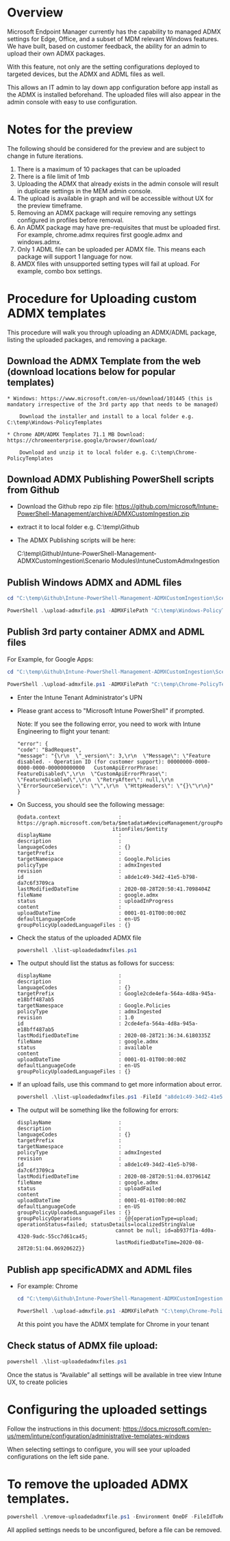 
# Overview 
Microsoft Endpoint Manager currently has the capability to managed ADMX settings for Edge, Office, and a subset of MDM relevant Windows features. We have built, based on customer feedback, the ability for an admin to upload their own ADMX packages. 

With this feature, not only are the setting configurations deployed to targeted devices, but the ADMX and ADML files as well. 

This allows an IT admin to lay down app configuration before app install as the ADMX is installed beforehand. The uploaded files will also appear in the admin console with easy to use configuration.


# Notes for the preview 
The following should be considered for the preview and are subject to change in future iterations.
1.  There is a maximum of 10 packages that can be uploaded
2.  There is a file limit of 1mb
3.  Uploading the ADMX that already exists in the admin console will result in duplicate settings in the MEM admin console.
4.  The upload is available in graph and will be accessible without UX for the preview timeframe.
5.  Removing an ADMX package will require removing any settings configured in profiles before removal.
6.  An ADMX package may have pre-requisites that must be uploaded first. For example, chrome.admx requires first google.admx and windows.admx.
7.  Only 1 ADML file can be uploaded per ADMX file. This means each package will support 1 language for now.
8.  AMDX files with unsupported setting types will fail at upload. For example, combo box settings.

# Procedure for Uploading custom ADMX templates
This procedure will walk you through uploading an ADMX/ADML package, listing the uploaded packages, and removing a package.
## Download the ADMX Template from the web (download locations below for popular templates)
    * Windows: https://www.microsoft.com/en-us/download/101445 (this is mandatory irrespective of the 3rd party app that needs to be managed)
        
        Download the installer and install to a local folder e.g. C:\temp\Windows-PolicyTemplates

    * Chrome ADM/ADMX Templates 71.1 MB Download: https://chromeenterprise.google/browser/download/ 
    
        Download and unzip it to local folder e.g. C:\temp\Chrome-PolicyTemplates

## Download ADMX Publishing PowerShell scripts from Github 
* Download the Github repo zip file: https://github.com/microsoft/Intune-PowerShell-Management/archive/ADMXCustomIngestion.zip 
* extract it to local folder e.g. C:\temp\Github
* The ADMX Publishing scripts will be here: 
            
    C:\temp\Github\Intune-PowerShell-Management-ADMXCustomIngestion\Scenario Modules\IntuneCustomAdmxIngestion

## Publish Windows ADMX and ADML files

```PowerShell
cd "C:\temp\Github\Intune-PowerShell-Management-ADMXCustomIngestion\Scenario Modules\IntuneCustomAdmxIngestion"

PowerShell .\upload-admxfile.ps1 -ADMXFilePath "C:\temp\Windows-PolicyTemplates\windows.admx" -ADMLFilePath "C:\temp\Windows-PolicyTemplates\en-US\windows.adml"
```

## Publish 3rd party container ADMX and ADML files
For Example, for Google Apps:
```PowerShell
cd "C:\temp\Github\Intune-PowerShell-Management-ADMXCustomIngestion\Scenario Modules\IntuneCustomAdmxIngestion"

PowerShell .\upload-admxfile.ps1 -ADMXFilePath "C:\temp\Chrome-PolicyTemplates\windows\admx\google.admx" -ADMLFilePath "C:\temp\Chrome-PolicyTemplates\windows\admx\en-US\google.adml"
```
    
* Enter the Intune Tenant Administrator's UPN
* Please grant access to "Microsoft Intune PowerShell" if prompted.

     Note: If you see the following error, you need to work with Intune Engineering to flight your tenant:
    ``` Code
    "error": {
    "code": "BadRequest",
    "message": "{\r\n  \"_version\": 3,\r\n  \"Message\": \"Feature disabled. - Operation ID (for customer support): 00000000-0000-0000-0000-000000000000   CustomApiErrorPhrase: FeatureDisabled\",\r\n  \"CustomApiErrorPhrase\": \"FeatureDisabled\",\r\n  \"RetryAfter\": null,\r\n  \"ErrorSourceService\": \"\",\r\n  \"HttpHeaders\": \"{}\"\r\n}"
    }
    ```
* On Success, you should see the following message:
    ``` Code
    @odata.context                   : https://graph.microsoft.com/beta/$metadata#deviceManagement/groupPolicyUploadedDefin
                                   itionFiles/$entity
    displayName                      :
    description                      :
    languageCodes                    : {}
    targetPrefix                     :
    targetNamespace                  : Google.Policies
    policyType                       : admxIngested
    revision                         :
    id                               : a8de1c49-34d2-41e5-b798-da7c6f3709ca
    lastModifiedDateTime             : 2020-08-28T20:50:41.7098404Z
    fileName                         : google.admx
    status                           : uploadInProgress
    content                          :
    uploadDateTime                   : 0001-01-01T00:00:00Z
    defaultLanguageCode              : en-US
    groupPolicyUploadedLanguageFiles : {}
    ```
* Check the status of the uploaded ADMX file
    ``` PowerShell
    powershell .\list-uploadedadmxfiles.ps1 
    ```
    
* The output should list the status as follows for success:
    ``` Code
    displayName                      :
    description                      :
    languageCodes                    : {}
    targetPrefix                     : Google2cde4efa-564a-4d8a-945a-e18bff487ab5
    targetNamespace                  : Google.Policies
    policyType                       : admxIngested
    revision                         : 1.0
    id                               : 2cde4efa-564a-4d8a-945a-e18bff487ab5
    lastModifiedDateTime             : 2020-08-28T21:36:34.6180335Z
    fileName                         : google.admx
    status                           : available
    content                          :
    uploadDateTime                   : 0001-01-01T00:00:00Z
    defaultLanguageCode              : en-US
    groupPolicyUploadedLanguageFiles : {}
    ```        
    
* If an upload fails, use this command to get more information about error.
    ``` PowerShell
    powershell .\list-uploadedadmxfiles.ps1 -FileId "a8de1c49-34d2-41e5-b798-da7c6f3709ca" 
    ```

* The output will be something like the following for errors:
    ``` Code
    displayName                      :
    description                      :
    languageCodes                    : {}
    targetPrefix                     :
    targetNamespace                  :
    policyType                       : admxIngested
    revision                         :
    id                               : a8de1c49-34d2-41e5-b798-da7c6f3709ca
    lastModifiedDateTime             : 2020-08-28T20:51:04.0379614Z
    fileName                         : google.admx
    status                           : uploadFailed
    content                          :
    uploadDateTime                   : 0001-01-01T00:00:00Z
    defaultLanguageCode              : en-US
    groupPolicyUploadedLanguageFiles : {}
    groupPolicyOperations            : {@{operationType=upload; operationStatus=failed; statusDetails=localizedStringValue
                                    cannot be null; id=ab937f1a-4d0a-4320-9adc-55cc7d61ca45;
                                    lastModifiedDateTime=2020-08-28T20:51:04.0692062Z}}
    ```
## Publish app specificADMX and ADML files
* For example: Chrome
    ```PowerShell
    cd "C:\temp\Github\Intune-PowerShell-Management-ADMXCustomIngestion\Scenario Modules\IntuneCustomAdmxIngestion"

    PowerShell .\upload-admxfile.ps1 -ADMXFilePath "C:\temp\Chrome-PolicyTemplates\windows\admx\chrome.admx" -ADMLFilePath "C:\temp\Chrome-PolicyTemplates\windows\admx\en-US\chrome.adml"
    ```

    At this point you have the ADMX template for Chrome in your tenant

## Check status of ADMX file upload:
```PowerShell
powershell .\list-uploadedadmxfiles.ps1
```
Once the status is “Available” all settings will be available in tree view Intune UX, to create policies
 
# Configuring the uploaded settings
Follow the instructions in this document: https://docs.microsoft.com/en-us/mem/intune/configuration/administrative-templates-windows

When selecting settings to configure, you will see your uploaded configurations on the left side pane.

# To remove the uploaded ADMX templates.
```PowerShell
powershell .\remove-uploadedadmxfile.ps1 -Environment OneDF -FileIdToRemove <fileId>
```
All applied settings needs to be unconfigured, before a file can be removed. 

